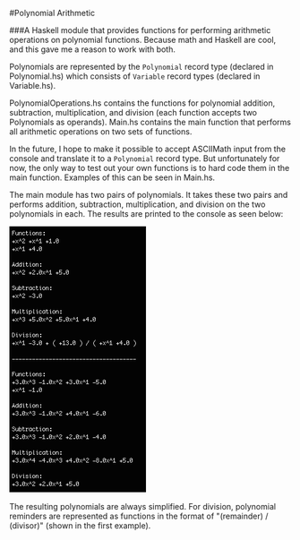 #Polynomial Arithmetic

###A Haskell module that provides functions for performing arithmetic operations on polynomial functions. Because math and Haskell are cool, and this gave me a reason to work with both.

Polynomials are represented by the `Polynomial` record type (declared in Polynomial.hs) which consists of `Variable` record types (declared in Variable.hs).

PolynomialOperations.hs contains the functions for polynomial addition, subtraction, multiplication, and division (each function accepts two Polynomials as operands). Main.hs contains the main function that performs all arithmetic operations on two sets of functions.

In the future, I hope to make it possible to accept ASCIIMath input from the console and translate it to a `Polynomial` record type. But unfortunately for now, the only way to test out your own functions is to hard code them in the main function. Examples of this can be seen in Main.hs.

The main module has two pairs of polynomials. It takes these two pairs and performs addition, subtraction, multiplication, and division on the two polynomials in each. The results are printed to the console as seen below:

![Example Output](exampleOutput.png)

The resulting polynomials are always simplified. For division, polynomial reminders are represented as functions in the format of "(remainder) / (divisor)" (shown in the first example).